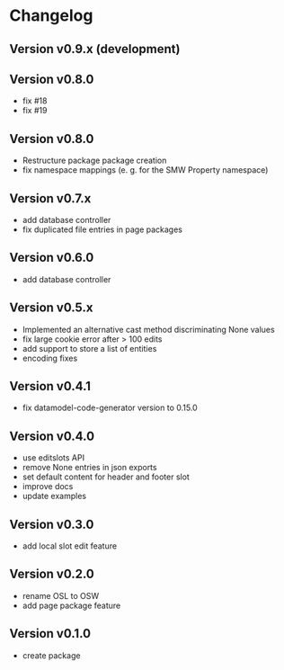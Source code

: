 # Changelog

## Version v0.9.x (development)

## Version v0.8.0

- fix #18
- fix #19

## Version v0.8.0

- Restructure package package creation
- fix namespace mappings (e. g. for the SMW Property namespace)

## Version v0.7.x

- add database controller
- fix duplicated file entries in page packages

## Version v0.6.0

- add database controller

## Version v0.5.x

- Implemented an alternative cast method discriminating None values
- fix large cookie error after > 100 edits
- add support to store a list of entities
- encoding fixes

## Version v0.4.1

- fix datamodel-code-generator version to 0.15.0

## Version v0.4.0

- use editslots API
- remove None entries in json exports
- set default content for header and footer slot
- improve docs
- update examples

## Version v0.3.0

- add local slot edit feature


## Version v0.2.0

- rename OSL to OSW
- add page package feature


## Version v0.1.0

- create package
